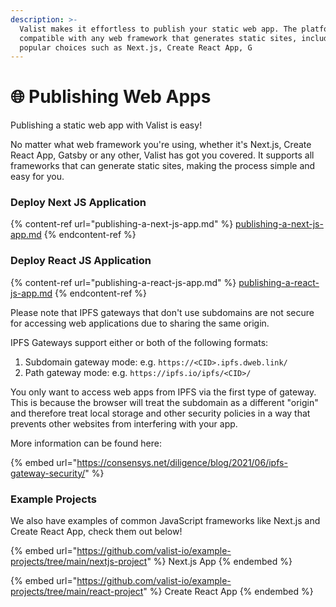 ```yaml
---
description: >-
  Valist makes it effortless to publish your static web app. The platform is
  compatible with any web framework that generates static sites, including
  popular choices such as Next.js, Create React App, G
---
```


# 🌐 Publishing Web Apps

Publishing a static web app with Valist is easy!

No matter what web framework you're using, whether it's Next.js, Create React App, Gatsby or any other, Valist has got you covered. It supports all frameworks that can generate static sites, making the process simple and easy for you.



### **Deploy Next JS Application**

{% content-ref url="publishing-a-next-js-app.md" %}
[publishing-a-next-js-app.md](publishing-a-next-js-app.md)
{% endcontent-ref %}

### Deploy React JS Application

{% content-ref url="publishing-a-react-js-app.md" %}
[publishing-a-react-js-app.md](publishing-a-react-js-app.md)
{% endcontent-ref %}

Please note that IPFS gateways that don't use subdomains are not secure for accessing web applications due to sharing the same origin.

IPFS Gateways support either or both of the following formats:

1. Subdomain gateway mode: e.g. `https://<CID>.ipfs.dweb.link/`
2. Path gateway mode: e.g. `https://ipfs.io/ipfs/<CID>/`

You only want to access web apps from IPFS via the first type of gateway. This is because the browser will treat the subdomain as a different "origin" and therefore treat local storage and other security policies in a way that prevents other websites from interfering with your app.

More information can be found here:

{% embed url="https://consensys.net/diligence/blog/2021/06/ipfs-gateway-security/" %}

### Example Projects

We also have examples of common JavaScript frameworks like Next.js and Create React App, check them out below!

{% embed url="https://github.com/valist-io/example-projects/tree/main/nextjs-project" %}
Next.js App
{% endembed %}

{% embed url="https://github.com/valist-io/example-projects/tree/main/react-project" %}
Create React App
{% endembed %}
